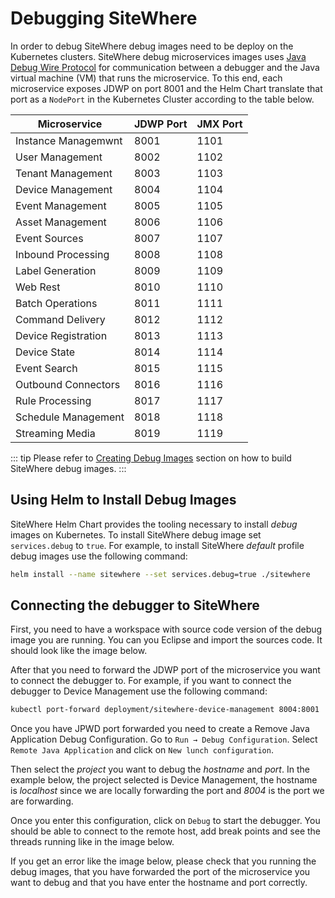 # Debugging SiteWhere

In order to debug SiteWhere debug images need to be deploy on the Kubernetes clusters.
SiteWhere debug microservices images uses [Java Debug Wire Protocol](https://docs.oracle.com/javase/7/docs/technotes/guides/jpda/jdwp-spec.html) for
communication between a debugger and the Java virtual machine (VM) that runs
the microservice. To this end, each microservice exposes JDWP on port 8001 and
the Helm Chart translate that port as a `NodePort` in the Kubernetes Cluster
according to the table below.

| Microservice             | JDWP Port      | JMX Port        |
| ------------------------ | -------------- | --------------- |
| Instance Managemwnt      | 8001           | 1101            |
| User Management          | 8002           | 1102            |
| Tenant Management        | 8003           | 1103            |
| Device Management        | 8004           | 1104            |
| Event Management         | 8005           | 1105            |
| Asset Management         | 8006           | 1106            |
| Event Sources            | 8007           | 1107            |
| Inbound Processing       | 8008           | 1108            |
| Label Generation         | 8009           | 1109            |
| Web Rest                 | 8010           | 1110            |
| Batch Operations         | 8011           | 1111            |
| Command Delivery         | 8012           | 1112            |
| Device Registration      | 8013           | 1113            |
| Device State             | 8014           | 1114            |
| Event Search             | 8015           | 1115            |
| Outbound Connectors      | 8016           | 1116            |
| Rule Processing          | 8017           | 1117            |
| Schedule Management      | 8018           | 1118            |
| Streaming Media          | 8019           | 1119            |

::: tip
Please refer to [Creating Debug Images](./README.md#creating-debug-images) section on
how to build SiteWhere debug images.
:::

## Using Helm to Install Debug Images

SiteWhere Helm Chart provides the tooling necessary to install _debug_ images on Kubernetes.
To install SiteWhere debug image set `services.debug` to `true`. For example, to install
SiteWhere _default_ profile debug images use the following command:

```sh
helm install --name sitewhere --set services.debug=true ./sitewhere
```

## Connecting the debugger to SiteWhere

First, you need to have a workspace with source code version of the debug image you are running.
You can you Eclipse and import the sources code. It should look like the image below.

<InlineImage src="/images/development/debug-workspace.png" caption="SiteWhere Workspace"/>

After that you need to forward the JDWP port of the microservice you want to connect the debugger to.
For example, if you want to connect the debugger to Device Management use the following command:

```sh
kubectl port-forward deployment/sitewhere-device-management 8004:8001
```

Once you have JPWD port forwarded you need to create a Remove Java Application Debug
Configuration. Go to `Run → Debug Configuration`. Select `Remote Java Application` and click
on `New lunch configuration`.

<InlineImage src="/images/development/debug-create-remote-java-application.png" caption="Create Remove Java Application Debugger"/>

Then select the _project_ you want to debug the _hostname_ and _port_. In the example below, the project selected is
Device Management, the hostname is _localhost_ since we are locally forwarding the port and _8004_ is the port
we are forwarding.

<InlineImage src="/images/development/debug-sample-remote-java-application.png" caption="Sample Remove Java Application Debugger"/>

Once you enter this configuration, click on `Debug` to start the debugger. You should be able to connect to the remote
host, add break points and see the threads running like in the image below.

<InlineImage src="/images/development/debug-connect-debugger.png" caption="Debug Remove Java Application"/>

If you get an error like the image below, please check that you running the debug images, that you
have forwarded the port of the microservice you want to debug and that you have enter the hostname and port
correctly.

<InlineImage src="/images/development/debug-fail-to-connect.png" caption="Debug Fail to Connect"/>
